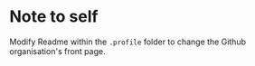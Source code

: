 # Note to self

Modify Readme within the `.profile` folder to change the Github organisation's front page.
